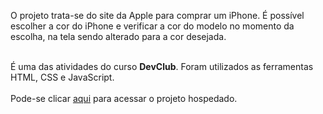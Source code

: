 <p>O projeto trata-se do site da Apple para comprar um iPhone.
É possível escolher a cor do iPhone e verificar a cor do modelo no momento da escolha, na tela sendo alterado para a cor desejada. <br><br>
  
É uma das atividades do curso <b>DevClub</b>. Foram utilizados as ferramentas HTML, CSS e JavaScript. 
<br>
<br>
Pode-se clicar <a href="https://pj-iphone.netlify.app">aqui</a> para acessar o projeto hospedado.
<br>
<br>
</p>
